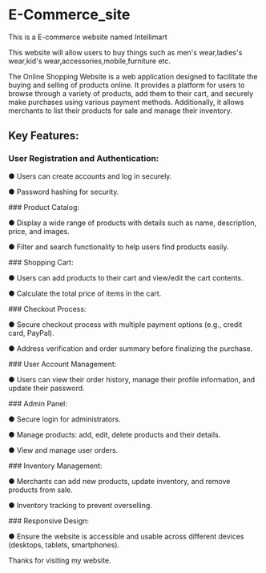 # E-Commerce_site
This is a E-commerce website named Intellimart 

This website will allow users to buy things such as men's wear,ladies's wear,kid's wear,accessories,mobile,furniture etc.

The Online Shopping Website is a web application designed to facilitate the buying and selling of products online. It provides a platform for users to browse through a variety of products, add them to their cart, and securely make purchases using various payment methods. Additionally, it allows merchants to list their products for sale and manage their inventory.

## Key Features:

### User Registration and Authentication:
<p> &#9679 Users can create accounts and log in securely.</p>
<p> &#9679 Password hashing for security.</p>
### Product Catalog:
<p> &#9679 Display a wide range of products with details such as name, description, price, and images.</p>
<p> &#9679 Filter and search functionality to help users find products easily.</p>
### Shopping Cart:
<p> &#9679 Users can add products to their cart and view/edit the cart contents.</p>
<p> &#9679 Calculate the total price of items in the cart.</p>
### Checkout Process:
<p> &#9679 Secure checkout process with multiple payment options (e.g., credit card, PayPal).</p>
<p> &#9679 Address verification and order summary before finalizing the purchase.</p>
### User Account Management:
<p> &#9679 Users can view their order history, manage their profile information, and update their password.</p>
### Admin Panel:
<p> &#9679 Secure login for administrators.</p>
<p> &#9679 Manage products: add, edit, delete products and their details.</p>
<p> &#9679 View and manage user orders.</p>
### Inventory Management:
<p> &#9679 Merchants can add new products, update inventory, and remove products from sale.</p>
<p> &#9679 Inventory tracking to prevent overselling.</p>
### Responsive Design:
<p> &#9679 Ensure the website is accessible and usable across different devices (desktops, tablets, smartphones).</p>

Thanks for visiting my website.
